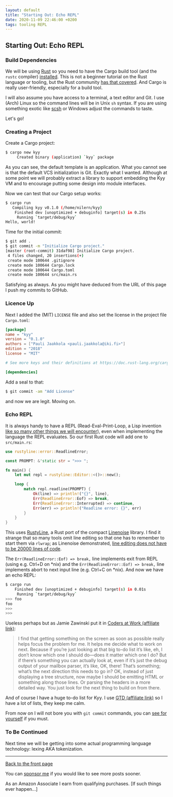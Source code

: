 ```yaml
---
layout: default
title: "Starting Out: Echo REPL"
date: 2020-11-09 22:46:00 +0200
tags: tooling REPL
---
```


## Starting Out: Echo REPL

### Build Dependencies

We will be using [Rust](rust-lang.org/) so you need to have the Cargo build tool
(and the `rustc` compiler) [installed](https://www.rust-lang.org/tools/install).
This is not a beginner tutorial on the Rust language or tooling, but the Rust
community [has that covered](https://www.rust-lang.org/learn). And Cargo is
really user-friendly, especially for a build tool.

I will also assume you have access to a terminal, a text editor and Git. I use
(Arch) Linux so the command lines will be in Unix `sh` syntax. If you are using
something exotic like [scsh](https://scsh.net/) or Windows adjust the commands
to taste.

Let's go!

### Creating a Project

Create a Cargo project:

```sh
$ cargo new kyy
     Created binary (application) `kyy` package
```

As you can see, the default template is an application. What you cannot see is
that the default VCS initialization is Git. Exactly what I wanted. Although at
some point we will probably extract a library to support embedding the Kyy VM
and to encourage putting some design into module interfaces.

Now we can test that our Cargo setup works:

```sh
$ cargo run
   Compiling kyy v0.1.0 (/home/nilern/kyy)
    Finished dev [unoptimized + debuginfo] target(s) in 0.25s
     Running `target/debug/kyy`
Hello, world!
```

Time for the initial commit:

```sh
$ git add .
$ git commit -m "Initialize Cargo project."
[master (root-commit) 31daf98] Initialize Cargo project.
 4 files changed, 20 insertions(+)
 create mode 100644 .gitignore
 create mode 100644 Cargo.lock
 create mode 100644 Cargo.toml
 create mode 100644 src/main.rs
```

Satisfying as always. As you might have deduced from the URL of this page I push my
commits to GitHub.

### Licence Up

Next I added the (MIT) `LICENSE` file and also set the license in the project file `Cargo.toml`:

```toml
[package]
name = "kyy"
version = "0.1.0"
authors = ["Pauli Jaakkola <pauli.jaakkola@iki.fi>"]
edition = "2018"
license = "MIT"

# See more keys and their definitions at https://doc.rust-lang.org/cargo/reference/manifest.html

[dependencies]
```

Add a seal to that:

```sh
$ git commit -am "Add License"
```

and now we are legit. Moving on.

### Echo REPL

It is always handy to have a REPL (Read-Eval-Print-Loop, a Lisp invention
[like so many other things we will encounter](https://en.wikipedia.org/wiki/Lisp_(programming_language)#Language_innovations)),
even when implementing the language the REPL evaluates. So our first Rust code will add one
to `src/main.rs`:

```rust
use rustyline::error::ReadlineError;

const PROMPT: &'static str = ">>> ";

fn main() {
    let mut repl = rustyline::Editor::<()>::new();

    loop {
        match repl.readline(PROMPT) {
            Ok(line) => println!("{}", line),
            Err(ReadlineError::Eof) => break,
            Err(ReadlineError::Interrupted) => continue,
            Err(err) => println!("Readline error: {}", err)
        }
    }
}
```

This uses [RustyLine](https://crates.io/crates/rustyline/), a Rust port of the compact
[Linenoise](https://github.com/antirez/linenoise) library. I find it strange that so
many tools omit line editing so that one has to remember to start them via `rlwrap`;
as Linenoise demonstrated,
[line editing does not have to be 20000 lines of code](https://github.com/antirez/linenoise#can-a-line-editing-library-be-20k-lines-of-code).

The `Err(ReadlineError::Eof) => break,` line implements exit from REPL (using e.g.
Ctrl+D on *nix) and the `Err(ReadlineError::Eof) => break,` line implements abort
to next input line (e.g. Ctrl+C on *nix). And now we have an echo REPL:

```sh
$ cargo run
    Finished dev [unoptimized + debuginfo] target(s) in 0.01s
     Running `target/debug/kyy`
>>> foo
foo
>>>
>>>
```

Useless perhaps but as Jamie Zawinski put it in [Coders at Work (affiliate link)](https://www.amazon.com/gp/product/1430219483/ref=as_li_tl?ie=UTF8&tag=deepbeginning-20&camp=1789&creative=9325&linkCode=as2&creativeASIN=1430219483&linkId=df4feafb8ee088aa3c4f20601a61661e):

> I find that getting something on the screen as soon as possible really helps focus the problem for me.
> It helps me decide what to work on next. Because if you’re just looking at that big to-do list it’s like,
> eh, I don’t know which one I should do—does it matter which one I do? But if there’s something you can
> actually look at, even if it’s just the debug output of your mailbox parser, it’s like, OK, there!
> That’s something; what’s the next direction this needs to go in? OK, instead of just displaying a
> tree structure, now maybe I should be emitting HTML or something along those lines. Or parsing the
> headers in a more detailed way. You just look for the next thing to build on from there.

And of course I have a huge to-do list for Kyy. I use [GTD (affiliate link)](https://www.amazon.com/gp/product/0143126563/ref=as_li_tl?ie=UTF8&tag=deepbeginning-20&camp=1789&creative=9325&linkCode=as2&creativeASIN=0143126563&linkId=dc0c2b4e0a932a14435eeb27f521688f)
so I have a lot of lists, they keep me calm.

From now on I will not bore you with `git commit` commands, you can
[see for yourself](https://github.com/nilern/Kyy/commits/master) if you must.

### To Be Continued

Next time we will be getting into some actual programming language technology:
lexing AKA tokenization.

---

[Back to the front page](/Kyy/)

You can [sponsor me](https://github.com/sponsors/nilern) if you would like to
see more posts sooner.

As an Amazon Associate I earn from qualifying purchases. [If such things ever happen...]

